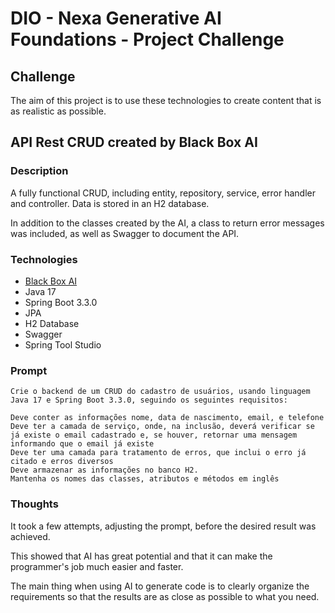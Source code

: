 # DIO - Nexa Generative AI Foundations - Project Challenge

## Challenge
The aim of this project is to use these technologies to create content that is as realistic as possible.

## API Rest CRUD created by Black Box AI

### Description
A fully functional CRUD, including entity, repository, service, error handler and controller. Data is stored in an H2 database.

In addition to the classes created by the AI, a class to return error messages was included, as well as Swagger to document the API.

### Technologies
- [Black Box AI](https://www.blackbox.ai/)
- Java 17
- Spring Boot 3.3.0
- JPA
- H2 Database
- Swagger
- Spring Tool Studio

### Prompt
```
Crie o backend de um CRUD do cadastro de usuários, usando linguagem Java 17 e Spring Boot 3.3.0, seguindo os seguintes requisitos:

Deve conter as informações nome, data de nascimento, email, e telefone
Deve ter a camada de serviço, onde, na inclusão, deverá verificar se já existe o email cadastrado e, se houver, retornar uma mensagem informando que o email já existe
Deve ter uma camada para tratamento de erros, que inclui o erro já citado e erros diversos
Deve armazenar as informações no banco H2.
Mantenha os nomes das classes, atributos e métodos em inglês
```

### Thoughts
It took a few attempts, adjusting the prompt, before the desired result was achieved.

This showed that AI has great potential and that it can make the programmer's job much easier and faster. 

The main thing when using AI to generate code is to clearly organize the requirements so that the results are as close as possible to what you need.
